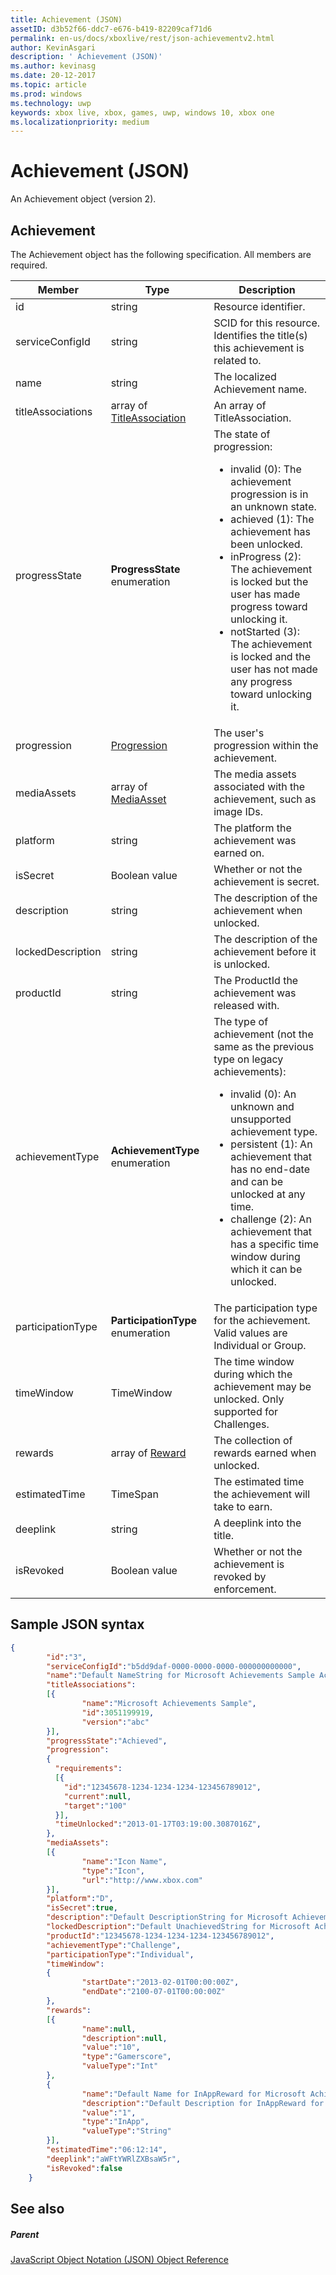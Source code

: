 ```yaml
---
title: Achievement (JSON)
assetID: d3b52f66-ddc7-e676-b419-82209caf71d6
permalink: en-us/docs/xboxlive/rest/json-achievementv2.html
author: KevinAsgari
description: ' Achievement (JSON)'
ms.author: kevinasg
ms.date: 20-12-2017
ms.topic: article
ms.prod: windows
ms.technology: uwp
keywords: xbox live, xbox, games, uwp, windows 10, xbox one
ms.localizationpriority: medium
---
```



# Achievement (JSON)
An Achievement object (version 2).
<a id="ID4EN"></a>


## Achievement

The Achievement object has the following specification. All members are required.

| Member| Type| Description|
| --- | --- | --- |
| id| string| Resource identifier.|
| serviceConfigId| string| SCID for this resource. Identifies the title(s) this achievement is related to. |
| name| string| The localized Achievement name.|
| titleAssociations| array of [TitleAssociation](json-titleassociation.md)| An array of TitleAssociation.|
| progressState| **ProgressState** enumeration| The state of progression: <ul><li>invalid (0): The achievement progression is in an unknown state.</li><li>achieved (1): The achievement has been unlocked.</li><li>inProgress (2): The achievement is locked but the user has made progress toward unlocking it.</li><li>notStarted (3): The achievement is locked and the user has not made any progress toward unlocking it.</li></ul> | 
| progression| [Progression](json-progression.md)| The user's progression within the achievement.|
| mediaAssets| array of [MediaAsset](json-mediaasset.md)| The media assets associated with the achievement, such as image IDs. |
| platform| string| The platform the achievement was earned on.|
| isSecret| Boolean value| Whether or not the achievement is secret.|
| description| string| The description of the achievement when unlocked.|
| lockedDescription| string| The description of the achievement before it is unlocked.|
| productId| string| The ProductId the achievement was released with.|
| achievementType| **AchievementType** enumeration| The type of achievement (not the same as the previous type on legacy achievements): <ul><li>invalid (0): An unknown and unsupported achievement type.</li><li>persistent (1): An achievement that has no end-date and can be unlocked at any time.</li><li>challenge (2): An achievement that has a specific time window during which it can be unlocked.</li></ul> |
| participationType| **ParticipationType** enumeration| The participation type for the achievement. Valid values are Individual or Group.|
| timeWindow| TimeWindow| The time window during which the achievement may be unlocked. Only supported for Challenges.|
| rewards| array of [Reward](json-reward.md)| The collection of rewards earned when unlocked.|
| estimatedTime| TimeSpan| The estimated time the achievement will take to earn.|
| deeplink| string| A deeplink into the title.|
| isRevoked| Boolean value| Whether or not the achievement is revoked by enforcement.|

<a id="ID4EIAAC"></a>


## Sample JSON syntax


```json
{
        "id":"3",
        "serviceConfigId":"b5dd9daf-0000-0000-0000-000000000000",
        "name":"Default NameString for Microsoft Achievements Sample Achievement 3",
        "titleAssociations":
        [{
                "name":"Microsoft Achievements Sample",
                "id":3051199919,
                "version":"abc"
        }],
        "progressState":"Achieved",
        "progression":
        {
          "requirements":
          [{
            "id":"12345678-1234-1234-1234-123456789012",
            "current":null,
            "target":"100"
          }],
          "timeUnlocked":"2013-01-17T03:19:00.3087016Z",
        },
        "mediaAssets":
        [{
                "name":"Icon Name",
                "type":"Icon",
                "url":"http://www.xbox.com"
        }],
        "platform":"D",
        "isSecret":true,
        "description":"Default DescriptionString for Microsoft Achievements Sample Achievement 3",
        "lockedDescription":"Default UnachievedString for Microsoft Achievements Sample Achievement 3",
        "productId":"12345678-1234-1234-1234-123456789012",
        "achievementType":"Challenge",
        "participationType":"Individual",
        "timeWindow":
        {
                "startDate":"2013-02-01T00:00:00Z",
                "endDate":"2100-07-01T00:00:00Z"
        },
        "rewards":
        [{
                "name":null,
                "description":null,
                "value":"10",
                "type":"Gamerscore",
                "valueType":"Int"
        },
        {
                "name":"Default Name for InAppReward for Microsoft Achievements Sample Achievement 3",
                "description":"Default Description for InAppReward for Microsoft Achievements Sample Achievement 3",
                "value":"1",
                "type":"InApp",
                "valueType":"String"
        }],
        "estimatedTime":"06:12:14",
        "deeplink":"aWFtYWRlZXBsaW5r",
        "isRevoked":false
    }

```


<a id="ID4ERAAC"></a>


## See also

<a id="ID4ETAAC"></a>


##### Parent

[JavaScript Object Notation (JSON) Object Reference](atoc-xboxlivews-reference-json.md)
